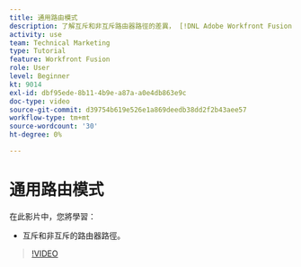 ```yaml
---
title: 通用路由模式
description: 了解互斥和非互斥路由器路徑的差異， [!DNL Adobe Workfront Fusion].
activity: use
team: Technical Marketing
type: Tutorial
feature: Workfront Fusion
role: User
level: Beginner
kt: 9014
exl-id: dbf95ede-8b11-4b9e-a87a-a0e4db863e9c
doc-type: video
source-git-commit: d39754b619e526e1a869deedb38dd2f2b43aee57
workflow-type: tm+mt
source-wordcount: '30'
ht-degree: 0%

---
```


# 通用路由模式

在此影片中，您將學習：

* 互斥和非互斥的路由器路徑。

>[!VIDEO](https://video.tv.adobe.com/v/335273/?quality=12)
